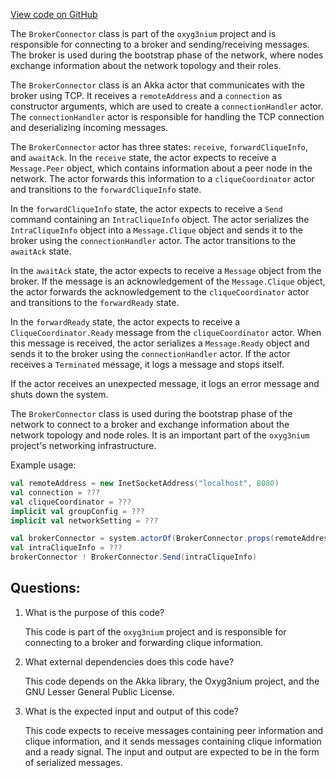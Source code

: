 [View code on GitHub](https://github.com/oxyg3nium/oxyg3nium/flow/src/main/scala/org/oxyg3nium/flow/network/bootstrap/BrokerConnector.scala)

The `BrokerConnector` class is part of the `oxyg3nium` project and is responsible for connecting to a broker and sending/receiving messages. The broker is used during the bootstrap phase of the network, where nodes exchange information about the network topology and their roles. 

The `BrokerConnector` class is an Akka actor that communicates with the broker using TCP. It receives a `remoteAddress` and a `connection` as constructor arguments, which are used to create a `connectionHandler` actor. The `connectionHandler` actor is responsible for handling the TCP connection and deserializing incoming messages. 

The `BrokerConnector` actor has three states: `receive`, `forwardCliqueInfo`, and `awaitAck`. In the `receive` state, the actor expects to receive a `Message.Peer` object, which contains information about a peer node in the network. The actor forwards this information to a `cliqueCoordinator` actor and transitions to the `forwardCliqueInfo` state. 

In the `forwardCliqueInfo` state, the actor expects to receive a `Send` command containing an `IntraCliqueInfo` object. The actor serializes the `IntraCliqueInfo` object into a `Message.Clique` object and sends it to the broker using the `connectionHandler` actor. The actor transitions to the `awaitAck` state. 

In the `awaitAck` state, the actor expects to receive a `Message` object from the broker. If the message is an acknowledgement of the `Message.Clique` object, the actor forwards the acknowledgement to the `cliqueCoordinator` actor and transitions to the `forwardReady` state. 

In the `forwardReady` state, the actor expects to receive a `CliqueCoordinator.Ready` message from the `cliqueCoordinator` actor. When this message is received, the actor serializes a `Message.Ready` object and sends it to the broker using the `connectionHandler` actor. If the actor receives a `Terminated` message, it logs a message and stops itself. 

If the actor receives an unexpected message, it logs an error message and shuts down the system. 

The `BrokerConnector` class is used during the bootstrap phase of the network to connect to a broker and exchange information about the network topology and node roles. It is an important part of the `oxyg3nium` project's networking infrastructure. 

Example usage: 

```scala
val remoteAddress = new InetSocketAddress("localhost", 8080)
val connection = ???
val cliqueCoordinator = ???
implicit val groupConfig = ???
implicit val networkSetting = ???

val brokerConnector = system.actorOf(BrokerConnector.props(remoteAddress, connection, cliqueCoordinator))
val intraCliqueInfo = ???
brokerConnector ! BrokerConnector.Send(intraCliqueInfo)
```
## Questions: 
 1. What is the purpose of this code?
    
    This code is part of the `oxyg3nium` project and is responsible for connecting to a broker and forwarding clique information.

2. What external dependencies does this code have?
    
    This code depends on the Akka library, the Oxyg3nium project, and the GNU Lesser General Public License.

3. What is the expected input and output of this code?
    
    This code expects to receive messages containing peer information and clique information, and it sends messages containing clique information and a ready signal. The input and output are expected to be in the form of serialized messages.